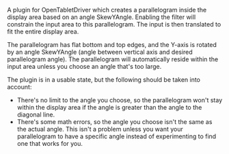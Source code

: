 A plugin for OpenTabletDriver which creates a parallelogram inside the display area based on an angle SkewYAngle.
Enabling the filter will constrain the input area to this parallelogram. The input is then translated to fit the entire display area.

The parallelogram has flat bottom and top edges, and the Y-axis is rotated by an angle SkewYAngle (angle between vertical axis and desired parallelogram angle). The parallelogram will automatically reside within the input area unless you choose an angle that's too large.

The plugin is in a usable state, but the following should be taken into account:
- There's no limit to the angle you choose, so the parallelogram won't stay within the display area if the angle is greater than the angle to the diagonal line.
- There's some math errors, so the angle you choose isn't the same as the actual angle. This isn't a problem unless you want your parallelogram to have a specific angle instead of experimenting to find one that works for you.

